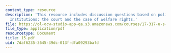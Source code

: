 ```yaml
---
content_type: resource
description: 'This resource includes discussion questions based on policy-relevant
  Institutions: the court and the case of welfare rights.'
file: https://ol-ocw-studio-app-qa.s3.amazonaws.com/courses/17-317-u-s-social-policy-spring-2006/7daf6235364539dc013fdfa09293bafd_15.pdf
file_type: application/pdf
resourcetype: Document
title: 15.pdf
uid: 7daf6235-3645-39dc-013f-dfa09293bafd
---
```

